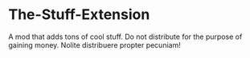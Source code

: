 # The-Stuff-Extension
A mod that adds tons of cool stuff.
Do not distribute for the purpose of gaining money.
Nolite distribuere propter pecuniam!